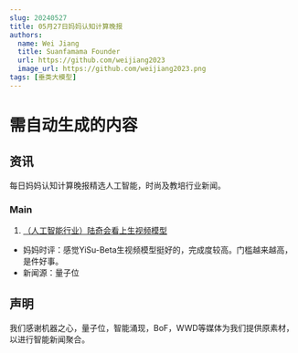 ```yaml
---
slug: 20240527
title: 05月27日妈妈认知计算晚报
authors:
  name: Wei Jiang
  title: Suanfamama Founder
  url: https://github.com/weijiang2023
  image_url: https://github.com/weijiang2023.png
tags: [垂类大模型]
---
```


# 需自动生成的内容
## 资讯
每日妈妈认知计算晚报精选人工智能，时尚及教培行业新闻。

### Main

1. [（人工智能行业）陆奇会看上生视频模型](https://mp.weixin.qq.com/s/eixfM11-WnYmFB75L84rjg)
* 妈妈时评：感觉YiSu-Beta生视频模型挺好的，完成度较高。门槛越来越高，是件好事。
* 新闻源：量子位

## 声明

我们感谢机器之心，量子位，智能涌现，BoF，WWD等媒体为我们提供原素材，以进行智能新闻聚合。